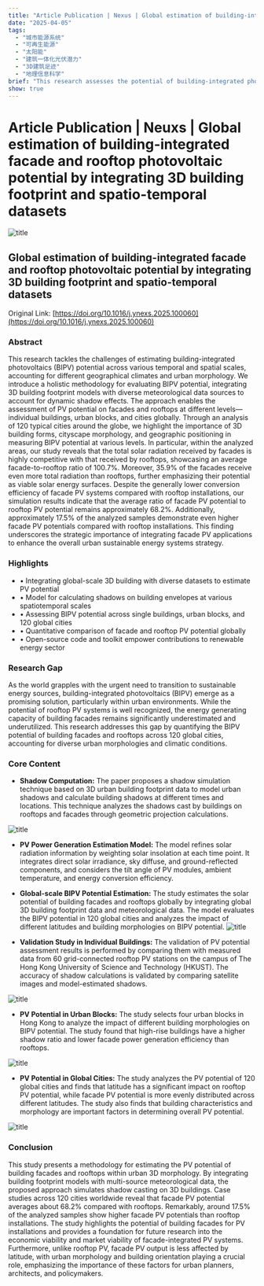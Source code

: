 ```yaml
---
title: "Article Publication | Nexus | Global estimation of building-integrated facade and rooftop photovoltaic potential by integrating 3D building footprint and spatio-temporal datasets"
date: "2025-04-05"
tags:
  - "城市能源系统"
  - "可再生能源"
  - "太阳能"
  - "建筑一体化光伏潜力"
  - "3D建筑足迹"
  - "地理信息科学"
brief: "This research assesses the potential of building-integrated photovoltaics (BIPV) on building facades and rooftops globally by integrating 3D building models and spatio-temporal datasets."
show: true
---
```


# Article Publication | Neuxs | Global estimation of building-integrated facade and rooftop photovoltaic potential by integrating 3D building footprint and spatio-temporal datasets

![title](../posts/images/WX20250405-114451@2x.png)


## Global estimation of building-integrated facade and rooftop photovoltaic potential by integrating 3D building footprint and spatio-temporal datasets
Original Link: [https://doi.org/10.1016/j.ynexs.2025.100060](https://doi.org/10.1016/j.ynexs.2025.100060)

### Abstract
This research tackles the challenges of estimating building-integrated photovoltaics (BIPV) potential across various temporal and spatial scales, accounting for different geographical climates and urban morphology. We introduce a holistic methodology for evaluating BIPV potential, integrating 3D building footprint models with diverse meteorological data sources to account for dynamic shadow effects. The approach enables the assessment of PV potential on facades and rooftops at different levels—individual buildings, urban blocks, and cities globally. Through an analysis of 120 typical cities around the globe, we highlight the importance of 3D building forms, cityscape morphology, and geographic positioning in measuring BIPV potential at various levels. In particular, within the analyzed areas, our study reveals that the total solar radiation received by facades is highly competitive with that received by rooftops, showcasing an average facade-to-rooftop ratio of 100.7%. Moreover, 35.9% of the facades receive even more total radiation than rooftops, further emphasizing their potential as viable solar energy surfaces. Despite the generally lower conversion efficiency of facade PV systems compared with rooftop installations, our simulation results indicate that the average ratio of facade PV potential to rooftop PV potential remains approximately 68.2%. Additionally, approximately 17.5% of the analyzed samples demonstrate even higher facade PV potentials compared with rooftop installations. This finding underscores the strategic importance of integrating facade PV applications to enhance the overall urban sustainable energy systems strategy.

### Highlights
*   • Integrating global-scale 3D building with diverse datasets to estimate PV potential
*   • Model for calculating shadows on building envelopes at various spatiotemporal scales
*   • Assessing BIPV potential across single buildings, urban blocks, and 120 global cities
*   • Quantitative comparison of facade and rooftop PV potential globally
*   • Open-source code and toolkit empower contributions to renewable energy sector

### Research Gap
As the world grapples with the urgent need to transition to sustainable energy sources, building-integrated photovoltaics (BIPV) emerge as a promising solution, particularly within urban environments. While the potential of rooftop PV systems is well recognized, the energy generating capacity of building facades remains significantly underestimated and underutilized. This research addresses this gap by quantifying the BIPV potential of building facades and rooftops across 120 global cities, accounting for diverse urban morphologies and climatic conditions.

### Core Content
*   **Shadow Computation:** The paper proposes a shadow simulation technique based on 3D urban building footprint data to model urban shadows and calculate building shadows at different times and locations. This technique analyzes the shadows cast by buildings on rooftops and facades through geometric projection calculations. 

![title](../posts/images/WX20250405-114627@2x.png)

*   **PV Power Generation Estimation Model:** The model refines solar radiation information by weighting solar insolation at each time point. It integrates direct solar irradiance, sky diffuse, and ground-reflected components, and considers the tilt angle of PV modules, ambient temperature, and energy conversion efficiency.
*   **Global-scale BIPV Potential Estimation:** The study estimates the solar potential of building facades and rooftops globally by integrating global 3D building footprint data and meteorological data. The model evaluates the BIPV potential in 120 global cities and analyzes the impact of different latitudes and building morphologies on BIPV potential. 
![title](../posts/images/WX20250405-114701@2x.png)

*   **Validation Study in Individual Buildings:** The validation of PV potential assessment results is performed by comparing them with measured data from 60 grid-connected rooftop PV stations on the campus of The Hong Kong University of Science and Technology (HKUST). The accuracy of shadow calculations is validated by comparing satellite images and model-estimated shadows. 

![title](../posts/images/WX20250405-114712@2x.png)

*   **PV Potential in Urban Blocks:** The study selects four urban blocks in Hong Kong to analyze the impact of different building morphologies on BIPV potential. The study found that high-rise buildings have a higher shadow ratio and lower facade power generation efficiency than rooftops.

![title](../posts/images/WX20250405-114722@2x.png)

*   **PV Potential in Global Cities:** The study analyzes the PV potential of 120 global cities and finds that latitude has a significant impact on rooftop PV potential, while facade PV potential is more evenly distributed across different latitudes. The study also finds that building characteristics and morphology are important factors in determining overall PV potential. 

![title](../posts/images/WX20250405-114730@2x.png)

### Conclusion
This study presents a methodology for estimating the PV potential of building facades and rooftops within urban 3D morphology. By integrating building footprint models with multi-source meteorological data, the proposed approach simulates shadow casting on 3D buildings. Case studies across 120 cities worldwide reveal that facade PV potential averages about 68.2% compared with rooftops. Remarkably, around 17.5% of the analyzed samples show higher facade PV potentials than rooftop installations. The study highlights the potential of building facades for PV installations and provides a foundation for future research into the economic viability and market viability of facade-integrated PV systems. Furthermore, unlike rooftop PV, facade PV output is less affected by latitude, with urban morphology and building orientation playing a crucial role, emphasizing the importance of these factors for urban planners, architects, and policymakers.